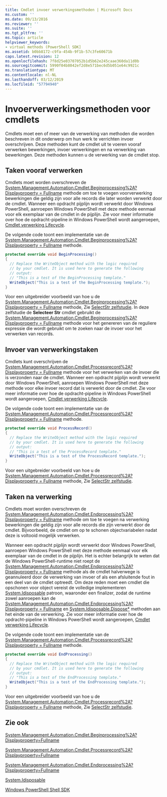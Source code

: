 ```yaml
---
title: Cmdlet invoer verwerkingsmethoden | Microsoft Docs
ms.custom: ''
ms.date: 09/13/2016
ms.reviewer: ''
ms.suite: ''
ms.tgt_pltfrm: ''
ms.topic: article
helpviewer_keywords:
- virtual methods (PowerShell SDK]
ms.assetid: b0bb8172-c9fa-454b-9f1b-57c3fe60671b
caps.latest.revision: 12
ms.openlocfilehash: 7f8d25e03707052b1d5b62e245caae360da11d0b
ms.sourcegitcommit: 5990f04b8042ef2d8e571bec6d5b051e64c9921c
ms.translationtype: MT
ms.contentlocale: nl-NL
ms.lasthandoff: 03/12/2019
ms.locfileid: "57794940"
---
```

# <a name="cmdlet-input-processing-methods"></a>Invoerverwerkingsmethoden voor cmdlets

Cmdlets moet een of meer van de verwerking van methoden die worden beschreven in dit onderwerp om hun werk te verrichten invoer overschrijven. Deze methoden kunt de cmdlet uit te voeren vooraf verwerken bewerkingen, invoer verwerkingen en na verwerking van bewerkingen. Deze methoden kunnen u de verwerking van de cmdlet stop.

## <a name="pre-processing-tasks"></a>Taken vooraf verwerken

Cmdlets moet worden overschreven de [System.Management.Automation.Cmdlet.Beginprocessing%2A? Displayproperty = Fullname](/dotnet/api/system.management.automation.cmdlet.beginprocessing?view=powershellsdk-1.1.0) methode om toe te voegen voorverwerking bewerkingen die geldig zijn voor alle records die later worden verwerkt door de cmdlet. Wanneer een opdracht pijplijn wordt verwerkt door Windows PowerShell, aanroepen Windows PowerShell met deze methode eenmaal voor elk exemplaar van de cmdlet in de pijplijn. Zie voor meer informatie over hoe de opdracht-pipeline in Windows PowerShell wordt aangeroepen, [Cmdlet verwerking Lifecycle](https://msdn.microsoft.com/en-us/3202f55c-314d-4ac3-ad78-4c7ca72253c5).

De volgende code toont een implementatie van de [System.Management.Automation.Cmdlet.Beginprocessing%2A? Displayproperty = Fullname](/dotnet/api/system.management.automation.cmdlet.beginprocessing?view=powershellsdk-1.1.0) methode.

```csharp
protected override void BeginProcessing()
{
  // Replace the WriteObject method with the logic required
  // by your cmdlet. It is used here to generate the following
  // output:
  // "This is a test of the BeginProcessing template."
  WriteObject("This is a test of the BeginProcessing template.");
}
```

Voor een uitgebreider voorbeeld van hoe u de [System.Management.Automation.Cmdlet.Beginprocessing%2A? Displayproperty = Fullname](/dotnet/api/system.management.automation.cmdlet.beginprocessing?view=powershellsdk-1.1.0) methode, Zie [SelectStr zelfstudie](./selectstr-tutorial.md). In deze zelfstudie de **Selecteer Str** cmdlet gebruikt de [System.Management.Automation.Cmdlet.Beginprocessing%2A? Displayproperty = Fullname](/dotnet/api/system.management.automation.cmdlet.beginprocessing?view=powershellsdk-1.1.0) methode voor het genereren van de reguliere expressie die wordt gebruikt om te zoeken naar de invoer voor het verwerken van records.

## <a name="input-processing-tasks"></a>Invoer van verwerkingstaken

Cmdlets kunt overschrijven de [System.Management.Automation.Cmdlet.Processrecord%2A? Displayproperty = Fullname](/dotnet/api/system.management.automation.cmdlet.processrecord?view=powershellsdk-1.1.0) methode voor het verwerken van de invoer die is verzonden naar de cmdlet. Wanneer een opdracht pijplijn wordt verwerkt door Windows PowerShell, aanroepen Windows PowerShell met deze methode voor elke invoer record dat is verwerkt door de cmdlet. Zie voor meer informatie over hoe de opdracht-pipeline in Windows PowerShell wordt aangeroepen, [Cmdlet verwerking Lifecycle](https://msdn.microsoft.com/en-us/3202f55c-314d-4ac3-ad78-4c7ca72253c5).

De volgende code toont een implementatie van de [System.Management.Automation.Cmdlet.Processrecord%2A? Displayproperty = Fullname](/dotnet/api/system.management.automation.cmdlet.processrecord?view=powershellsdk-1.1.0) methode.

```csharp
protected override void ProcessRecord()
{
  // Replace the WriteObject method with the logic required
  // by your cmdlet. It is used here to generate the following
  // output:
  // "This is a test of the ProcessRecord template."
  WriteObject("This is a test of the ProcessRecord template.");
}
```

Voor een uitgebreider voorbeeld van hoe u de [System.Management.Automation.Cmdlet.Processrecord%2A? Displayproperty = Fullname](/dotnet/api/system.management.automation.cmdlet.processrecord?view=powershellsdk-1.1.0) methode, Zie [SelectStr zelfstudie](./selectstr-tutorial.md).

## <a name="post-processing-tasks"></a>Taken na verwerking

Cmdlets moet worden overschreven de [System.Management.Automation.Cmdlet.Endprocessing%2A? Displayproperty = Fullname](/dotnet/api/system.management.automation.cmdlet.endprocessing?view=powershellsdk-1.1.0) methode om toe te voegen na verwerking bewerkingen die geldig zijn voor alle records die zijn verwerkt door de cmdlet. Bijvoorbeeld, de cmdlet om op te schonen objectvariabelen nadat deze is voltooid mogelijk verwerken.

Wanneer een opdracht pijplijn wordt verwerkt door Windows PowerShell, aanroepen Windows PowerShell met deze methode eenmaal voor elk exemplaar van de cmdlet in de pijplijn. Het is echter belangrijk te weten dat de Windows PowerShell-runtime niet roept de [System.Management.Automation.Cmdlet.Endprocessing%2A? Displayproperty = Fullname](/dotnet/api/system.management.automation.cmdlet.endprocessing?view=powershellsdk-1.1.0) methode als de cmdlet halverwege is geannuleerd door de verwerking van invoer of als een afsluitende fout in een deel van de cmdlet optreedt. Om deze reden moet een cmdlet die opschonen voor object vereist de volledige implementeren [System.Idisposable](/dotnet/api/System.IDisposable) patroon, waaronder een finalizer, zodat de runtime zowel aanroepen kan de [ System.Management.Automation.Cmdlet.Endprocessing%2A? Displayproperty = Fullname](/dotnet/api/system.management.automation.cmdlet.endprocessing?view=powershellsdk-1.1.0) en [System.Idisposable.Dispose*](/dotnet/api/System.IDisposable.Dispose) methoden aan het einde van de verwerking. Zie voor meer informatie over hoe de opdracht-pipeline in Windows PowerShell wordt aangeroepen, [Cmdlet verwerking Lifecycle](https://msdn.microsoft.com/en-us/3202f55c-314d-4ac3-ad78-4c7ca72253c5).

De volgende code toont een implementatie van de [System.Management.Automation.Cmdlet.Processrecord%2A? Displayproperty = Fullname](/dotnet/api/system.management.automation.cmdlet.processrecord?view=powershellsdk-1.1.0) methode.

```csharp
protected override void EndProcessing()
{
  // Replace the WriteObject method with the logic required
  // by your cmdlet. It is used here to generate the following
  // output:
  // "This is a test of the EndProcessing template."
  WriteObject("This is a test of the EndProcessing template.");
}
```

Voor een uitgebreider voorbeeld van hoe u de [System.Management.Automation.Cmdlet.Processrecord%2A? Displayproperty = Fullname](/dotnet/api/system.management.automation.cmdlet.processrecord?view=powershellsdk-1.1.0) methode, Zie [SelectStr zelfstudie](./selectstr-tutorial.md).

## <a name="see-also"></a>Zie ook

[System.Management.Automation.Cmdlet.Beginprocessing%2A?Displayproperty=Fullname](/dotnet/api/system.management.automation.cmdlet.beginprocessing?view=powershellsdk-1.1.0)

[System.Management.Automation.Cmdlet.Processrecord%2A?Displayproperty=Fullname](/dotnet/api/system.management.automation.cmdlet.processrecord?view=powershellsdk-1.1.0)

[System.Management.Automation.Cmdlet.Endprocessing%2A?Displayproperty=Fullname](/dotnet/api/system.management.automation.cmdlet.endprocessing?view=powershellsdk-1.1.0)

[System.Idisposable](/dotnet/api/System.IDisposable)

[Windows PowerShell Shell SDK](../windows-powershell-reference.md)
